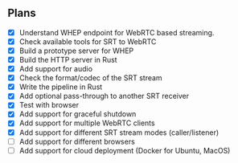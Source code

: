 ## Plans
- [x] Understand WHEP endpoint for WebRTC based streaming.
- [x] Check available tools for SRT to WebRTC
- [x] Build a prototype server for WHEP
- [x] Build the HTTP server in Rust
- [x] Add support for audio
- [x] Check the format/codec of the SRT stream
- [x] Write the pipeline in Rust
- [x] Add optional pass-through to another SRT receiver
- [x] Test with browser
- [x] Add support for graceful shutdown
- [x] Add support for multiple WebRTC clients
- [x] Add support for different SRT stream modes (caller/listener)
- [ ] Add support for different browsers
- [ ] Add support for cloud deployment (Docker for Ubuntu, MacOS)
